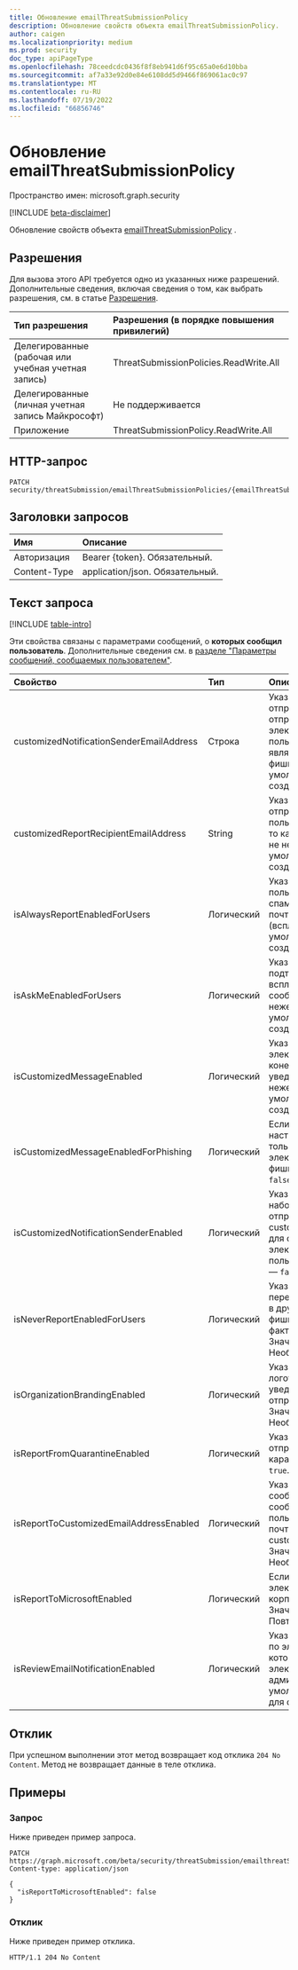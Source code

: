 ```yaml
---
title: Обновление emailThreatSubmissionPolicy
description: Обновление свойств объекта emailThreatSubmissionPolicy.
author: caigen
ms.localizationpriority: medium
ms.prod: security
doc_type: apiPageType
ms.openlocfilehash: 78ceedcdc0436f8f8eb941d6f95c65a0e6d10bba
ms.sourcegitcommit: af7a33e92d0e84e6108dd5d9466f869061ac0c97
ms.translationtype: MT
ms.contentlocale: ru-RU
ms.lasthandoff: 07/19/2022
ms.locfileid: "66856746"
---
```

# <a name="update-emailthreatsubmissionpolicy"></a>Обновление emailThreatSubmissionPolicy
Пространство имен: microsoft.graph.security

[!INCLUDE [beta-disclaimer](../../includes/beta-disclaimer.md)]

Обновление свойств объекта [emailThreatSubmissionPolicy](../resources/security-emailthreatsubmissionpolicy.md) .

## <a name="permissions"></a>Разрешения
Для вызова этого API требуется одно из указанных ниже разрешений. Дополнительные сведения, включая сведения о том, как выбрать разрешения, см. в статье [Разрешения](/graph/permissions-reference).

|Тип разрешения|Разрешения (в порядке повышения привилегий)|
|:---|:---|
|Делегированные (рабочая или учебная учетная запись)|ThreatSubmissionPolicies.ReadWrite.All|
|Делегированные (личная учетная запись Майкрософт)|Не поддерживается|
|Приложение|ThreatSubmissionPolicy.ReadWrite.All|

## <a name="http-request"></a>HTTP-запрос

<!-- {
  "blockType": "ignored"
}
-->
``` http
PATCH security/threatSubmission/emailThreatSubmissionPolicies/{emailThreatSubmissionPoliciesId}
```

## <a name="request-headers"></a>Заголовки запросов
|Имя|Описание|
|:---|:---|
|Авторизация|Bearer {token}. Обязательный.|
|Content-Type|application/json. Обязательный.|

## <a name="request-body"></a>Текст запроса
[!INCLUDE [table-intro](../../includes/update-property-table-intro.md)]

Эти свойства связаны с параметрами сообщений, о **которых сообщил пользователь**. Дополнительные сведения см. в [разделе "Параметры сообщений, сообщаемых пользователем"](/microsoft-365/security/office-365-security/user-submission.md).

| Свойство                                 | Тип    | Описание                                                                                |
|:-----------------------------------------|:--------|:-------------------------------------------------------------------------------------------|
| customizedNotificationSenderEmailAddress | Строка  | Указывает адрес электронной почты отправителя, с которого будут отправляться уведомления по электронной почте конечным пользователям, чтобы сообщить им, является ли сообщение спамом, фишингом или очисткой. Значение по умолчанию — `null`. Необязательный для создания.                   |
| customizedReportRecipientEmailAddress    | String  | Указывает место назначения, куда будут отправляться сообщения от конечных пользователей, когда они сообщают что-то как фишинговое, нежелательное или не нежелательное. Значение по умолчанию — `null`. Необязательный для создания. |
| isAlwaysReportEnabledForUsers            | Логический | Указывает, могут ли конечные пользователи сообщать о сообщении как спаме, фишинге или нежелательной почте напрямую без подтверждения (всплывающего окна). Значение по умолчанию — `true`.  Необязательный для создания.          |
| isAskMeEnabledForUsers                   | Логический | Указывает, могут ли пользователи подтвердить использование всплывающего окна перед отправкой сообщений как спама, фишинга или нежелательной почты. Значение по умолчанию — `true`.  Необязательный для создания. |
| isCustomizedMessageEnabled               | Логический | Указывает, настроены ли уведомления по электронной почте, отправляемые конечным пользователям для уведомления о фишинге, спаме или нежелательной почте. Значение по умолчанию — `false`. Необязательный для создания.                  |
| isCustomizedMessageEnabledForPhishing    | Логический | Если этот параметр включен, настроенное сообщение отображается только в том случае, если сообщение электронной почты отображается как фишинговое. Значение по умолчанию — `false`. Необязательный для создания. |
| isCustomizedNotificationSenderEnabled    | Логический | Указывает, следует ли использовать набор адресов электронной почты отправителя с помощью customizedNotificationSenderEmailAddress для отправки уведомлений по электронной почте конечным пользователям. Значение по умолчанию — `false`. Необязательный для создания.               |
| isNeverReportEnabledForUsers             | Логический | Указывает, могут ли пользователи просто переместить сообщение из одной папки в другую на основе действий спама, фишинга или нежелательной почты без фактического сообщения о нем. Значение по умолчанию — `true`. Необязательный для создания.         |
| isOrganizationBrandingEnabled            | Логический | Указывает, следует ли использовать логотип фирменной символики в уведомлениях по электронной почте, отправляемых конечным пользователям. Значение по умолчанию — `false`. Необязательный для создания.        |
| isReportFromQuarantineEnabled            | Логический | Указывает, могут ли пользователи отправлять данные со страницы карантина. Значение по умолчанию — `true`. Необязательный для создания.              |
| isReportToCustomizedEmailAddressEnabled  | Логический | Указывает, следует ли отправлять сообщения электронной почты, сообщаемые конечными пользователями, в пользовательский почтовый ящик, настроенный с помощью customizedReportRecipientEmailAddress.  Значение по умолчанию — `false`. Необязательный для создания.              |
| isReportToMicrosoftEnabled               | Логический | Если этот параметр включен, сообщение электронной почты будет отправлено в корпорацию Майкрософт для анализа. Значение по умолчанию — `false`. Повторное создание.  |
| isReviewEmailNotificationEnabled         | Логический | Указывает, отправляется ли уведомление по электронной почте пользователю, который сообщил сообщение электронной почты при проверке администратором. Значение по умолчанию — `false`.. Необязательный для создания.  |



## <a name="response"></a>Отклик

При успешном выполнении этот метод возвращает код отклика `204 No Content`. Метод не возвращает данные в теле отклика.

## <a name="examples"></a>Примеры

### <a name="request"></a>Запрос
Ниже приведен пример запроса.
<!-- {
  "blockType": "request",
  "name": "update_emailthreatsubmissionpolicy"
}
-->
``` http
PATCH https://graph.microsoft.com/beta/security/threatSubmission/emailthreatSubmissionPolicies/DefaultReportSubmissionPolicy
Content-type: application/json

{
  "isReportToMicrosoftEnabled": false
}
```


### <a name="response"></a>Отклик
Ниже приведен пример отклика.

<!-- {
  "blockType": "response",
  "truncated": true
}
-->
``` http
HTTP/1.1 204 No Content
```

